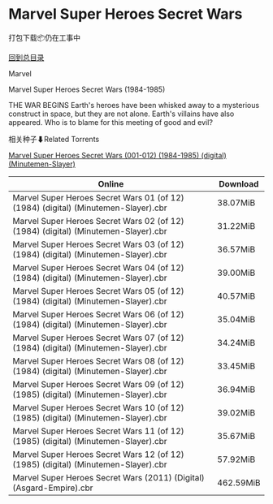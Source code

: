 # Marvel Super Heroes Secret Wars

打包下载📦仍在工事中

[回到总目录](/Catalogs.md)

Marvel

Marvel Super Heroes Secret Wars (1984-1985)

THE WAR BEGINS Earth's heroes have been whisked away to a mysterious construct in space, but they are not alone. Earth's villains have also appeared. Who is to blame for this meeting of good and evil?





相关种子⬇Related Torrents

[Marvel Super Heroes Secret Wars (001-012) (1984-1985) (digital) (Minutemen-Slayer)](https://github.com/alicewish/markdown/blob/master/torrent/Marvel-Super-Heroes-Secret-Wars--001-012---1984-1985---digital---Minutemen-Slayer.md)

Online | Download
--- | ---
Marvel Super Heroes Secret Wars 01 (of 12) (1984) (digital) (Minutemen-Slayer).cbr | 38.07MiB
Marvel Super Heroes Secret Wars 02 (of 12) (1984) (digital) (Minutemen-Slayer).cbr | 31.22MiB
Marvel Super Heroes Secret Wars 03 (of 12) (1984) (digital) (Minutemen-Slayer).cbr | 36.57MiB
Marvel Super Heroes Secret Wars 04 (of 12) (1984) (digital) (Minutemen-Slayer).cbr | 39.00MiB
Marvel Super Heroes Secret Wars 05 (of 12) (1984) (digital) (Minutemen-Slayer).cbr | 40.57MiB
Marvel Super Heroes Secret Wars 06 (of 12) (1984) (digital) (Minutemen-Slayer).cbr | 35.04MiB
Marvel Super Heroes Secret Wars 07 (of 12) (1984) (digital) (Minutemen-Slayer).cbr | 34.24MiB
Marvel Super Heroes Secret Wars 08 (of 12) (1984) (digital) (Minutemen-Slayer).cbr | 33.45MiB
Marvel Super Heroes Secret Wars 09 (of 12) (1985) (digital) (Minutemen-Slayer).cbr | 36.94MiB
Marvel Super Heroes Secret Wars 10 (of 12) (1985) (digital) (Minutemen-Slayer).cbr | 39.02MiB
Marvel Super Heroes Secret Wars 11 (of 12) (1985) (digital) (Minutemen-Slayer).cbr | 35.67MiB
Marvel Super Heroes Secret Wars 12 (of 12) (1985) (digital) (Minutemen-Slayer).cbr | 57.92MiB
Marvel Super Heroes Secret Wars (2011) (Digital) (Asgard-Empire).cbr | 462.59MiB